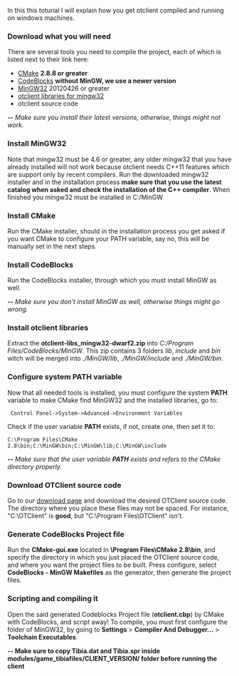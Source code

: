 In this this toturial I will explain how you get otclient compiled and running on windows machines.

### Download what you will need

There are several tools you need to compile the project, each of which is listed next to their link here:

* [CMake](http://www.cmake.org/cmake/resources/software.html) **2.8.8 or greater**
* [CodeBlocks](http://www.codeblocks.org/downloads/26) **without MinGW, we use a newer version**
* [MinGW32](http://sourceforge.net/projects/mingw/files/Installer/mingw-get-inst/) 20120426 or greater
* [otclient libraries for mingw32](https://github.com/downloads/edubart/otclient/otclient-libs_mingw32-dwarf2.zip)
* otclient source code

_**--** Make sure you install their latest versions, otherwise, things might not work._

### Install MinGW32
Note that mingw32 must be 4.6 or greater, any older mingw32 that you have already installed will not work because otclient needs C++11 features which are support only by recent compilers. Run the downloaded mingw32 installer and in the installation process **make sure that you use the latest catalog when asked and check the installation of the C++ compiler**. When finished you mingw32 must be installed in C:/MinGW

### Install CMake
Run the CMake installer, should in the installation process you get asked if you want CMake to configure your PATH variable, say no, this will be manually set in the next steps.

### Install CodeBlocks
Run the CodeBlocks installer, through which you must install MinGW as well. 

_**--** Make sure you don't install MinGW as well, otherwise things might go wrong._

### Install otclient libraries
Extract the **otclient-libs_mingw32-dwarf2.zip** into *C:/Program Files/CodeBlocks/MinGW*. This zip contains 3 folders *lib*, *include* and *bin* witch will be merged into *./MinGW/lib*, *./MinGW/include* and *./MinGW/bin*.

### Configure system PATH variable
Now that all needed tools is installed, you must configure the system **PATH** variable to make CMake find MinGW32 and the installed libraries, go to:
```
 Control Panel->System->Advanced->Environment Variables
```

Check if the user variable **PATH** exists, if not, create one, then set it to:
```
C:\Program Files\CMake 2.8\bin;C:\MinGW\bin;C:\MinGW\lib;C:\MinGW\include
```

_**--** Make sure that the user variable **PATH** exists and refers to the CMake directory properly._

### Download OTClient source code
Go to our [download page](/download.html) and download the desired OTClient source code. The directory where you place these files may not be spaced. For instance, "C:\OTClient\" is **good**, but "C:\Program Files\OTClient" isn't.

### Generate CodeBlocks Project file
Run the **CMake-gui.exe** located in **\Program Files\CMake 2.8\bin**, and specify the directory in which you just placed the OTClient source code, and where you want the project files to be built. Press configure,  select **CodeBlocks - MinGW Makefiles** as the generator, then generate the project files.

### Scripting and compiling it
Open the said generated Codeblocks Project file (**otclient.cbp**) by CMake with CodeBlocks, and script away! To compile, you must first configure the folder of MinGW32, by going to **Settings** > **Compiler And Debugger...** > **Toolchain Executables**.

**-- Make sure to copy Tibia.dat and Tibia.spr inside modules/game_tibiafiles/CLIENT_VERSION/ folder before running the client**